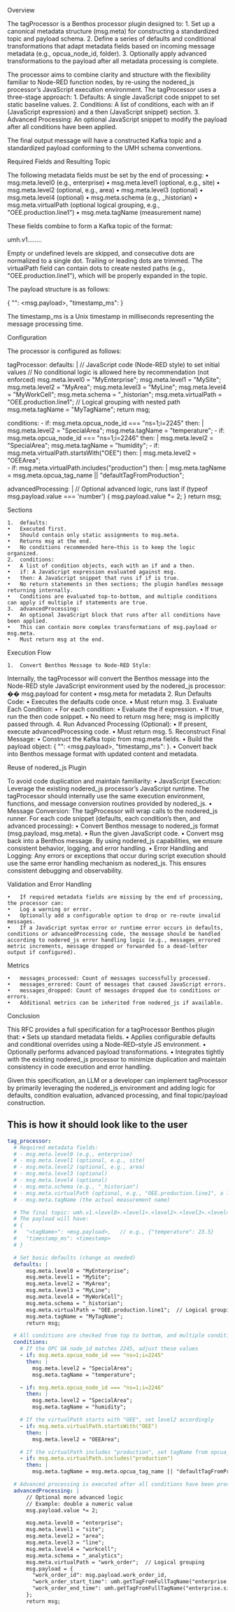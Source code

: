 Overview

The tagProcessor is a Benthos processor plugin designed to:
	1.	Set up a canonical metadata structure (msg.meta) for constructing a standardized topic and payload schema.
	2.	Define a series of defaults and conditional transformations that adapt metadata fields based on incoming message metadata (e.g., opcua_node_id, folder).
	3.	Optionally apply advanced transformations to the payload after all metadata processing is complete.

The processor aims to combine clarity and structure with the flexibility familiar to Node-RED function nodes, by re-using the nodered_js processor’s JavaScript execution environment. The tagProcessor uses a three-stage approach:
	1.	Defaults: A single JavaScript code snippet to set static baseline values.
	2.	Conditions: A list of conditions, each with an if (JavaScript expression) and a then (JavaScript snippet) section.
	3.	Advanced Processing: An optional JavaScript snippet to modify the payload after all conditions have been applied.

The final output message will have a constructed Kafka topic and a standardized payload conforming to the UMH schema conventions.

Required Fields and Resulting Topic

The following metadata fields must be set by the end of processing:
	•	msg.meta.level0 (e.g., enterprise)
	•	msg.meta.level1 (optional, e.g., site)
	•	msg.meta.level2 (optional, e.g., area)
	•	msg.meta.level3 (optional)
	•	msg.meta.level4 (optional)
	•	msg.meta.schema (e.g., _historian)
	•	msg.meta.virtualPath (optional logical grouping, e.g., "OEE.production.line1")
	•	msg.meta.tagName (measurement name)

These fields combine to form a Kafka topic of the format:

umh.v1.<level0>.<level1>.<level2>.<level3>.<level4>.<schema>.<virtualPath>.<tagName>

Empty or undefined levels are skipped, and consecutive dots are normalized to a single dot. Trailing or leading dots are trimmed. The virtualPath field can contain dots to create nested paths (e.g., "OEE.production.line1"), which will be properly expanded in the topic.

The payload structure is as follows:

{
  "<tagName>": <msg.payload>,
  "timestamp_ms": <timestamp>
}

The timestamp_ms is a Unix timestamp in milliseconds representing the message processing time.

Configuration

The processor is configured as follows:

tagProcessor:
  defaults: |
      // JavaScript code (Node-RED style) to set initial values
      // No conditional logic is allowed here by recommendation (not enforced)
      msg.meta.level0 = "MyEnterprise";
      msg.meta.level1 = "MySite";
      msg.meta.level2 = "MyArea";
      msg.meta.level3 = "MyLine";
      msg.meta.level4 = "MyWorkCell";
      msg.meta.schema = "_historian";
      msg.meta.virtualPath = "OEE.production.line1";  // Logical grouping with nested path
      msg.meta.tagName = "MyTagName";
      return msg;

  conditions:
    - if: msg.meta.opcua_node_id === "ns=1;i=2245"
      then: |
        msg.meta.level2 = "SpecialArea";
        msg.meta.tagName = "temperature";
    - if: msg.meta.opcua_node_id === "ns=1;i=2246"
      then: |
        msg.meta.level2 = "SpecialArea";
        msg.meta.tagName = "humidity";
    - if: msg.meta.virtualPath.startsWith("OEE")
      then: |
        msg.meta.level2 = "OEEArea";    
    - if: msg.meta.virtualPath.includes("production")
      then: |
        msg.meta.tagName = msg.meta.opcua_tag_name || "defaultTagFromProduction";

  advancedProcessing: |
      // Optional advanced logic, runs last
      if (typeof msg.payload.value === 'number') {
        msg.payload.value *= 2;
      }
      return msg;

Sections

	1.	defaults:
	•	Executed first.
	•	Should contain only static assignments to msg.meta.
	•	Returns msg at the end.
	•	No conditions recommended here—this is to keep the logic organized.
	2.	conditions:
	•	A list of condition objects, each with an if and a then.
	•	if: A JavaScript expression evaluated against msg.
	•	then: A JavaScript snippet that runs if if is true.
	•	No return statements in then sections; the plugin handles message returning internally.
	•	Conditions are evaluated top-to-bottom, and multiple conditions can apply if multiple if statements are true.
	3.	advancedProcessing:
	•	An optional JavaScript block that runs after all conditions have been applied.
	•	This can contain more complex transformations of msg.payload or msg.meta.
	•	Must return msg at the end.

Execution Flow

	1.	Convert Benthos Message to Node-RED Style:
Internally, the tagProcessor will convert the Benthos message into the Node-RED style JavaScript environment used by the nodered_js processor:
	��	msg.payload for content
	•	msg.meta for metadata
	2.	Run Defaults Code:
	•	Executes the defaults code once.
	•	Must return msg.
	3.	Evaluate Each Condition:
	•	For each condition:
	•	Evaluate the if expression.
	•	If true, run the then code snippet.
	•	No need to return msg here; msg is implicitly passed through.
	4.	Run Advanced Processing (Optional):
	•	If present, execute advancedProcessing code.
	•	Must return msg.
	5.	Reconstruct Final Message:
	•	Construct the Kafka topic from msg.meta fields.
	•	Build the payload object: { "<tagName>": <msg.payload>, "timestamp_ms": <timestamp> }.
	•	Convert back into Benthos message format with updated content and metadata.

Reuse of nodered_js Plugin

To avoid code duplication and maintain familiarity:
	•	JavaScript Execution:
Leverage the existing nodered_js processor’s JavaScript runtime. The tagProcessor should internally use the same execution environment, functions, and message conversion routines provided by nodered_js.
	•	Message Conversion:
The tagProcessor will wrap calls to the nodered_js runner. For each code snippet (defaults, each condition’s then, and advanced processing):
	•	Convert Benthos message to nodered_js format (msg.payload, msg.meta).
	•	Run the given JavaScript code.
	•	Convert msg back into a Benthos message.
By using nodered_js capabilities, we ensure consistent behavior, logging, and error handling.
	•	Error Handling and Logging:
Any errors or exceptions that occur during script execution should use the same error handling mechanism as nodered_js. This ensures consistent debugging and observability.

Validation and Error Handling

	•	If required metadata fields are missing by the end of processing, the processor can:
	•	Log a warning or error.
	•	Optionally add a configurable option to drop or re-route invalid messages.
	•	If a JavaScript syntax error or runtime error occurs in defaults, conditions or advancedProcessing code, the message should be handled according to nodered_js error handling logic (e.g., messages_errored metric increments, message dropped or forwarded to a dead-letter output if configured).

Metrics

	•	messages_processed: Count of messages successfully processed.
	•	messages_errored: Count of messages that caused JavaScript errors.
	•	messages_dropped: Count of messages dropped due to conditions or errors.
	•	Additional metrics can be inherited from nodered_js if available.

Conclusion

This RFC provides a full specification for a tagProcessor Benthos plugin that:
	•	Sets up standard metadata fields.
	•	Applies configurable defaults and conditional overrides using a Node-RED–style JS environment.
	•	Optionally performs advanced payload transformations.
	•	Integrates tightly with the existing nodered_js processor to minimize duplication and maintain consistency in code execution and error handling.

Given this specification, an LLM or a developer can implement tagProcessor by primarily leveraging the nodered_js environment and adding logic for defaults, condition evaluation, advanced processing, and final topic/payload construction.



## This is how it should look like to the user
```yaml
tag_processor:
  # Required metadata fields:
  # - msg.meta.level0 (e.g., enterprise)
  # - msg.meta.level1 (optional, e.g., site)
  # - msg.meta.level2 (optional, e.g., area)
  # - msg.meta.level3 (optional)
  # - msg.meta.level4 (optional)
  # - msg.meta.schema (e.g., "_historian")
  # - msg.meta.virtualPath (optional, e.g., "OEE.production.line1", a logical non-physical grouping)
  # - msg.meta.tagName (the actual measurement name)

  # The final topic: umh.v1.<level0>.<level1>.<level2>.<level3>.<level4>.<schema>.<virtualPath>.<tagName>
  # The payload will have:
  # {
  #   "<tagName>": <msg.payload>,   // e.g., {"temperature": 23.5}
  #   "timestamp_ms": <timestamp>
  # }

  # Set basic defaults (change as needed)
  defaults: |
      msg.meta.level0 = "MyEnterprise";
      msg.meta.level1 = "MySite";
      msg.meta.level2 = "MyArea";
      msg.meta.level3 = "MyLine";
      msg.meta.level4 = "MyWorkCell";
      msg.meta.schema = "_historian";
      msg.meta.virtualPath = "OEE.production.line1";  // Logical grouping with nested path
      msg.meta.tagName = "MyTagName";
      return msg;

  # All conditions are checked from top to bottom, and multiple conditions can be true
  conditions:
    # If the OPC UA node_id matches 2245, adjust these values
    - if: msg.meta.opcua_node_id === "ns=1;i=2245"
      then: |
        msg.meta.level2 = "SpecialArea";
        msg.meta.tagName = "temperature";

    - if: msg.meta.opcua_node_id === "ns=1;i=2246"
      then: |
        msg.meta.level2 = "SpecialArea";
        msg.meta.tagName = "humidity";

    # If the virtualPath starts with "OEE", set level2 accordingly
    - if: msg.meta.virtualPath.startsWith("OEE")
      then: |
        msg.meta.level2 = "OEEArea";    

    # If the virtualPath includes "production", set tagName from opcua_tag_name if available
    - if: msg.meta.virtualPath.includes("production")
      then: |
        msg.meta.tagName = msg.meta.opcua_tag_name || "defaultTagFromProduction";

  # Advanced processing is executed after all conditions have been processed
  advancedProcessing: |
      // Optional more advanced logic
      // Example: double a numeric value
      msg.payload.value *= 2;

      msg.meta.level0 = "enterprise";
      msg.meta.level1 = "site";
      msg.meta.level2 = "area";
      msg.meta.level3 = "line";
      msg.meta.level4 = "workcell";
      msg.meta.schema = "_analytics";
      msg.meta.virtualPath = "work_order";  // Logical grouping
      msg.payload = {
        "work_order_id": msg.payload.work_order_id,
        "work_order_start_time": umh.getTagFromFullTagName("enterprise.site.area.line.workcell._historian.workorder.work_order_start_time"),
        "work_order_end_time": umh.getTagFromFullTagName("enterprise.site.area.line.workcell._historian.workorder.work_order_end_time")
      };
      return msg;
```

